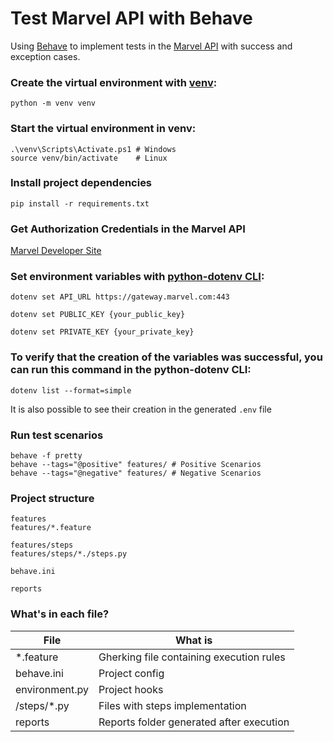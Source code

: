 # Test Marvel API with Behave
Using [Behave](https://behave.readthedocs.io/) to implement tests in the [Marvel API](https://developer.marvel.com/docs) with success and exception cases.

### Create the virtual environment with [venv](https://docs.python.org/3/library/venv.html):

    python -m venv venv

### Start the virtual environment in venv:

    .\venv\Scripts\Activate.ps1 # Windows
    source venv/bin/activate    # Linux

### Install project dependencies

    pip install -r requirements.txt

### Get Authorization Credentials in the Marvel API

[Marvel Developer Site](https://developer.marvel.com/account)

### Set environment variables with [python-dotenv CLI](https://pypi.org/project/python-dotenv/):

    dotenv set API_URL https://gateway.marvel.com:443

    dotenv set PUBLIC_KEY {your_public_key}

    dotenv set PRIVATE_KEY {your_private_key}


### To verify that the creation of the variables was successful, you can run this command in the python-dotenv CLI:

    dotenv list --format=simple

It is also possible to see their creation in the generated `.env` file

### Run test scenarios

    behave -f pretty
    behave --tags="@positive" features/ # Positive Scenarios
    behave --tags="@negative" features/ # Negative Scenarios

### Project structure

```
features
features/*.feature

features/steps
features/steps/*./steps.py

behave.ini

reports
```

### What's in each file?

| File | What is |
| ------- | ----------------- |
| *.feature | Gherking file containing execution rules|
| behave.ini | Project config |
| environment.py | Project hooks |
| /steps/*.py | Files with steps implementation |
| reports | Reports folder generated after execution |
